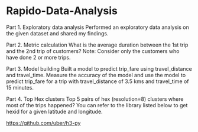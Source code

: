 # Rapido-Data-Analysis

Part 1. Exploratory data analysis
Performed an exploratory data analysis on the given dataset and shared my  findings.

Part 2. Metric calculation
What is the average duration between the 1st trip and the 2nd trip of customers? Note: Consider only the customers who have done 2 or more trips.

Part 3. Model building
Built a model to predict trip_fare using travel_distance and travel_time. Measure the accuracy of the model and use the model to predict trip_fare for a trip with travel_distance of 3.5 kms and travel_time of 15 minutes.

Part 4. Top Hex clusters
Top 5 pairs of hex (resolution=8) clusters where most of the trips happened? You can refer to the library listed below to get hexid for a given latitude and longitude.

https://github.com/uber/h3-py
